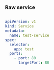 ### Raw service

```yaml

apiVersion: v1
kind: Service
metadata:
  name: test-service
spec:
  selector:
    app: test
  ports:
    - port: 80
      targetPort: 80

```


